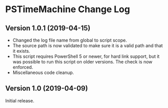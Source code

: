 # PSTimeMachine Change Log

## Version 1.0.1 (2019-04-15)
 - Changed the log file name from global to script scope.
 - The source path is now validated to make sure it is a valid path and that it exists.
 - This script requires PowerShell 5 or newer, for hard link support, but it was possible to run this script on older versions.  The check is now enforced.
 - Miscellaneous code cleanup.

## Version 1.0 (2019-04-09)
Initial release.